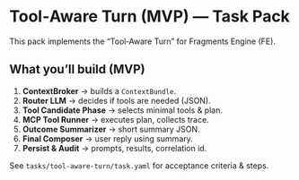 # Tool‑Aware Turn (MVP) — Task Pack

This pack implements the “Tool‑Aware Turn” for Fragments Engine (FE).

## What you’ll build (MVP)
1) **ContextBroker** → builds a `ContextBundle`.
2) **Router LLM** → decides if tools are needed (JSON).
3) **Tool Candidate Phase** → selects minimal tools & plan.
4) **MCP Tool Runner** → executes plan, collects trace.
5) **Outcome Summarizer** → short summary JSON.
6) **Final Composer** → user reply using summary.
7) **Persist & Audit** → prompts, results, correlation id.

See `tasks/tool-aware-turn/task.yaml` for acceptance criteria & steps.
